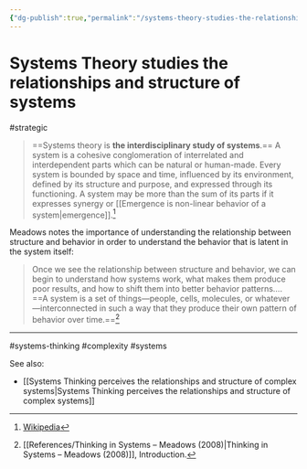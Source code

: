 ```yaml
---
{"dg-publish":true,"permalink":"/systems-theory-studies-the-relationships-and-structure-of-systems/"}
---
```


# Systems Theory studies the relationships and structure of systems

#strategic 

> ==Systems theory is **the interdisciplinary study of systems**.== A system is a cohesive conglomeration of interrelated and interdependent parts which can be natural or human-made. Every system is bounded by space and time, influenced by its environment, defined by its structure and purpose, and expressed through its functioning. A system may be more than the sum of its parts if it expresses synergy or [[Emergence is non-linear behavior of a system\|emergence]].[^1]

Meadows notes the importance of understanding the relationship between structure and behavior in order to understand the behavior that is latent in the system itself:

> Once we see the relationship between structure and behavior, we can begin to understand how systems work, what makes them produce poor results, and how to shift them into better behavior patterns…. ==A system is a set of things—people, cells, molecules, or whatever—interconnected in such a way that they produce their own pattern of behavior over time.==[^2]

---
#systems-thinking #complexity #systems 

See also:
- [[Systems Thinking perceives the relationships and structure of complex systems\|Systems Thinking perceives the relationships and structure of complex systems]]

[^1]: [Wikipedia](https://en.wikipedia.org/wiki/Systems_theory)
[^2]: [[References/Thinking in Systems – Meadows (2008)\|Thinking in Systems – Meadows (2008)]], Introduction.